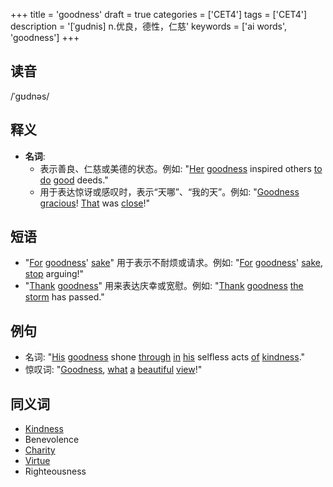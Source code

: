 +++
title = 'goodness'
draft = true
categories = ['CET4']
tags = ['CET4']
description = '[ˈgudnis] n.优良，德性，仁慈'
keywords = ['ai words', 'goodness']
+++

## 读音
/ˈɡʊdnəs/

## 释义
- **名词**: 
    - 表示善良、仁慈或美德的状态。例如: "[Her](/post/her/) [goodness](/post/goodness/) inspired others [to](/post/to/) [do](/post/do/) [good](/post/good/) deeds."
    - 用于表达惊讶或感叹时，表示“天哪”、“我的天”。例如: "[Goodness](/post/goodness/) [gracious](/post/gracious/)! [That](/post/that/) was [close](/post/close/)!"

## 短语
- "[For](/post/for/) [goodness](/post/goodness/)' [sake](/post/sake/)" 用于表示不耐烦或请求。例如: "[For](/post/for/) [goodness](/post/goodness/)' [sake](/post/sake/), [stop](/post/stop/) arguing!"
- "[Thank](/post/thank/) [goodness](/post/goodness/)" 用来表达庆幸或宽慰。例如: "[Thank](/post/thank/) [goodness](/post/goodness/) [the](/post/the/) [storm](/post/storm/) has passed."

## 例句
- 名词: "[His](/post/his/) [goodness](/post/goodness/) shone [through](/post/through/) [in](/post/in/) [his](/post/his/) selfless acts [of](/post/of/) [kindness](/post/kindness/)."
- 惊叹词: "[Goodness](/post/goodness/), [what](/post/what/) [a](/post/a/) [beautiful](/post/beautiful/) [view](/post/view/)!"

## 同义词
- [Kindness](/post/kindness/)
- Benevolence
- [Charity](/post/charity/)
- [Virtue](/post/virtue/)
- Righteousness

